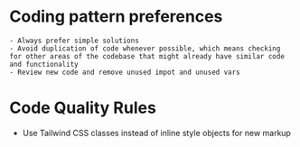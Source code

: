 # Coding pattern preferences

    - Always prefer simple solutions
    - Avoid duplication of code whenever possible, which means checking for other areas of the codebase that might already have similar code and functionality
    - Review new code and remove unused impot and unused vars

# Code Quality Rules

- Use Tailwind CSS classes instead of inline style objects for new markup
